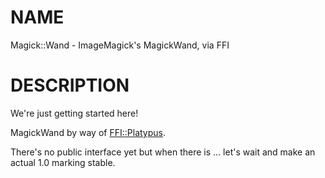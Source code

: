 # NAME

Magick::Wand - ImageMagick's MagickWand, via FFI

# DESCRIPTION

We're just getting started here!

MagickWand by way of [FFI::Platypus](https://metacpan.org/pod/FFI::Platypus).

There's no public interface yet but when there is ... let's wait and make an
actual 1.0 marking stable.
